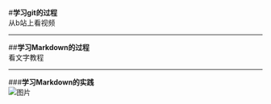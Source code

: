 #**学习git的过程**\
从b站上看视频
- - -
##**学习Markdown的过程**\
看文字教程
- - -
###**学习Markdown的实践**\
![图片](https://image.baidu.com/search/detail?ct=503316480&z=undefined&tn=baiduimagedetail&ipn=d&word=%E4%BB%A3%E5%8F%B7%E9%B8%A2&step_word=&ie=utf-8&in=&cl=2&lm=-1&st=undefined&hd=undefined&latest=undefined&copyright=undefined&cs=3140439783,646462222&os=3982847940,168574863&simid=3140439783,646462222&pn=2&rn=1&di=7117150749615718401&ln=323&fr=&fmq=1661056317716_R&fm=&ic=undefined&s=undefined&se=&sme=&tab=0&width=undefined&height=undefined&face=undefined&is=0,0&istype=0&ist=&jit=&bdtype=15&spn=0&pi=0&gsm=0&objurl=https%3A%2F%2Fgimg2.baidu.com%2Fimage_search%2Fsrc%3Dhttp%253A%252F%252Fi0.hdslb.com%252Fbfs%252Farchive%252F93a2fea20e85ab38be9b788061fe3e0c3a39a770.jpg%26refer%3Dhttp%253A%252F%252Fi0.hdslb.com%26app%3D2002%26size%3Df9999%2C10000%26q%3Da80%26n%3D0%26g%3D0n%26fmt%3Dauto%3Fsec%3D1663648317%26t%3D1852b14757019620a580e42daf2838b5&rpstart=0&rpnum=0&adpicid=0&nojc=undefined&dyTabStr=MCwyLDQsMSw2LDUsMyw3LDgsOQ%3D%3D)
